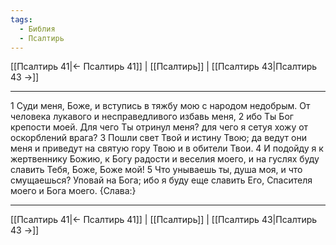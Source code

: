 ```yaml
---
tags:
  - Библия
  - Псалтирь
---
```

[[Псалтирь 41|← Псалтирь 41]] | [[Псалтирь]] | [[Псалтирь 43|Псалтирь 43 →]]

---
1 Суди меня, Боже, и вступись в тяжбу мою с народом недобрым. От человека лукавого и несправедливого избавь меня,
2 ибо Ты Бог крепости моей. Для чего Ты отринул меня? для чего я сетуя хожу от оскорблений врага?
3 Пошли свет Твой и истину Твою; да ведут они меня и приведут на святую гору Твою и в обители Твои.
4 И подойду я к жертвеннику Божию, к Богу радости и веселия моего, и на гуслях буду славить Тебя, Боже, Боже мой!
5 Что унываешь ты, душа моя, и что смущаешься? Уповай на Бога; ибо я буду еще славить Его, Спасителя моего и Бога моего. {Слава:}

---
[[Псалтирь 41|← Псалтирь 41]] | [[Псалтирь]] | [[Псалтирь 43|Псалтирь 43 →]]